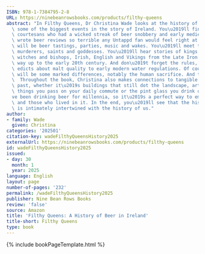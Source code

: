 ```yaml
---
ISBN: 978-1-7384795-2-8
URL: https://ninebeanrowsbooks.com/products/filthy-queens
abstract: "In Filthy Queens, Dr Christina Wade looks at the history of beer alongside\
  \ some of the biggest events in the story of Ireland. You\u2019ll find 18th-century\
  \ courtesans who had a wicked streak of beer snobbery and early medieval monks who\
  \ wrote beer reviews so terrible any Untappd fan would feel right at home.   There\
  \ will be beer tastings, parties, music and wakes. You\u2019ll meet thieves and\
  \ murderers, saints and goddesses. You\u2019ll hear stories of kings and paupers,\
  \ witches and bishops, Irish, English and Vikings from the Late Iron Age all the\
  \ way up to the early 20th century. And don\u2019t forget the rules, from medieval\
  \ edicts about malt quality to early modern water regulations. Of course, there\
  \ will be some marked differences, notably the human sacrifice. And the zombies.\
  \  Throughout the book, Christina also makes connections to tangible links to the\
  \ past, whether it\u2019s buildings that still dot the landscape, artefacts in museums,\
  \ things you pass on your daily commute or the pint glass you drink out of. We\u2019\
  ve been drinking beer for millennia, so it\u2019s a perfect way to embrace the past\
  \ and those who lived in it. In the end, you\u2019ll see that the history of beer\
  \ is intimately intertwined with the history of us."
author:
- family: Wade
  given: Christina
categories: '202501'
citation-key: wadeFilthyQueensHistory2025
externalUrl: https://ninebeanrowsbooks.com/products/filthy-queens
id: wadeFilthyQueensHistory2025
issued:
- day: 30
  month: 1
  year: 2025
language: English
layout: page
number-of-pages: '232'
permalink: /wadeFilthyQueensHistory2025
publisher: Nine Bean Rows Books
review: 'false'
source: Amazon
title: 'Filthy Queens: A History of Beer in Ireland'
title-short: Filthy Queens
type: book
---
```

{% include bookPageTemplate.html %}